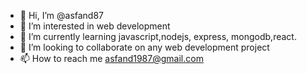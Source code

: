 - 👋 Hi, I’m @asfand87
- 👀 I’m interested in web development
- 🌱 I’m currently learning javascript,nodejs, express, mongodb,react.
- 💞️ I’m looking to collaborate on any web development project
- 📫 How to reach me asfand1987@gmail.com

<!---
asfand87/asfand87 is a ✨ special ✨ repository because its `README.md` (this file) appears on your GitHub profile.
You can click the Preview link to take a look at your changes.
--->
